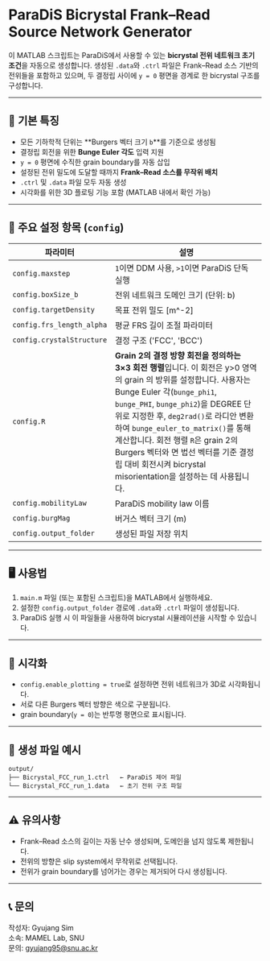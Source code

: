 # ParaDiS Bicrystal Frank–Read Source Network Generator

이 MATLAB 스크립트는 ParaDiS에서 사용할 수 있는 **bicrystal 전위 네트워크 초기 조건**을 자동으로 생성합니다. 생성된 `.data`와 `.ctrl` 파일은 Frank–Read 소스 기반의 전위들을 포함하고 있으며, 두 결정립 사이에 `y = 0` 평면을 경계로 한 bicrystal 구조를 구성합니다.

---

## 📌 기본 특징

- 모든 기하학적 단위는 **Burgers 벡터 크기 `b`**를 기준으로 생성됨
- 결정립 회전을 위한 **Bunge Euler 각도** 입력 지원
- `y = 0` 평면에 수직한 grain boundary를 자동 삽입
- 설정된 전위 밀도에 도달할 때까지 **Frank–Read 소스를 무작위 배치**
- `.ctrl` 및 `.data` 파일 모두 자동 생성
- 시각화를 위한 3D 플로팅 기능 포함 (MATLAB 내에서 확인 가능)

---
## 🔧 주요 설정 항목 (`config`)

| 파라미터 | 설명 |
|----------|------|
| `config.maxstep` | `1`이면 DDM 사용, `>1`이면 ParaDiS 단독 실행 |
| `config.boxSize_b` | 전위 네트워크 도메인 크기 (단위: b) |
| `config.targetDensity` | 목표 전위 밀도 [m^-2] |
| `config.frs_length_alpha` | 평균 FRS 길이 조절 파라미터 |
| `config.crystalStructure` | 결정 구조 ('FCC', 'BCC') |
| `config.R` | **Grain 2의 결정 방향 회전을 정의하는 3×3 회전 행렬**입니다. 이 회전은 y>0 영역의 grain 의 방위를 설정합니다. 사용자는 Bunge Euler 각(`bunge_phi1`, `bunge_PHI`, `bunge_phi2`)을 DEGREE 단위로 지정한 후, `deg2rad()`로 라디안 변환하여 `bunge_euler_to_matrix()`를 통해 계산합니다. 회전 행렬 `R`은 grain 2의 Burgers 벡터와 면 법선 벡터를 기준 결정립 대비 회전시켜 bicrystal misorientation을 설정하는 데 사용됩니다. |
| `config.mobilityLaw` | ParaDiS mobility law 이름 |
| `config.burgMag` | 버거스 벡터 크기 (m) |
| `config.output_folder` | 생성된 파일 저장 위치 |

---

## 🖥️ 사용법

1. `main.m` 파일 (또는 포함된 스크립트)을 MATLAB에서 실행하세요.
2. 설정한 `config.output_folder` 경로에 `.data`와 `.ctrl` 파일이 생성됩니다.
3. ParaDiS 실행 시 이 파일들을 사용하여 bicrystal 시뮬레이션을 시작할 수 있습니다.

---

## 🎨 시각화

- `config.enable_plotting = true`로 설정하면 전위 네트워크가 3D로 시각화됩니다.
- 서로 다른 Burgers 벡터 방향은 색으로 구분됩니다.
- grain boundary(`y = 0`)는 반투명 평면으로 표시됩니다.

---

## 📂 생성 파일 예시

```
output/
├── Bicrystal_FCC_run_1.ctrl   ← ParaDiS 제어 파일
└── Bicrystal_FCC_run_1.data   ← 초기 전위 구조 파일
```

---

## ⚠️ 유의사항

- Frank–Read 소스의 길이는 자동 난수 생성되며, 도메인을 넘지 않도록 제한됩니다.
- 전위의 방향은 slip system에서 무작위로 선택됩니다.
- 전위가 grain boundary를 넘어가는 경우는 제거되어 다시 생성됩니다.

---

## 📞 문의

작성자: Gyujang Sim  
소속: MAMEL Lab, SNU  
문의: gyujang95@snu.ac.kr
